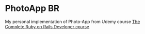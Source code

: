 # PhotoApp BR

My personal implementation of Photo-App from Udemy course [The Complete Ruby on Rails Developer course](https://www.udemy.com/course/the-complete-ruby-on-rails-developer-course).
